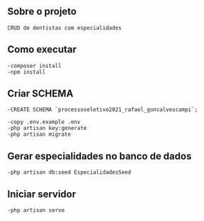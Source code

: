 ## Sobre o projeto
    CRUD de dentistas com especialidades
## Como executar
    -composer install
    -npm install
    
##    Criar SCHEMA
    -CREATE SCHEMA `processoseletivo2021_rafael_goncalvescampi`;

    -copy .env.example .env
    -php artisan key:generate
    -php artisan migrate

##    Gerar especialidades no banco de dados
    -php artisan db:seed EspecialidadesSeed
    
##    Iniciar servidor
    -php artisan serve
